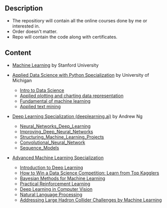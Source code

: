 ## Description

 - The repositiory will contain all the online courses done by me or interested in. 
 - Order doesn't matter.
 - Repo will contain the code along with certificates.

## Content

 - [Machine Learning](https://github.com/gupta24789/Machine-Learning-Courses/tree/main/Machine%20Learning%20by%20Stanford%20University) by Stanford University
 
 
 - [Applied Data Science with Python Specialization](https://github.com/gupta24789/Machine-Learning-Courses/tree/main/Applied%20Data%20Science%20with%20Python%20Specialization) by University of Michigan
   - [Intro to Data Science ](https://github.com/gupta24789/Machine-Learning-Courses/tree/main/Applied%20Data%20Science%20with%20Python%20Specialization/Course-1_intro_to_data%20science_in_python)
   - [Applied plotting and charting data representation](https://github.com/gupta24789/Machine-Learning-Courses/tree/main/Applied%20Data%20Science%20with%20Python%20Specialization/Course-2_Applied_Plotting_Charting_And_Data_Representation_in_Python)
   - [Fundamental of machine learning](https://github.com/gupta24789/Machine-Learning-Courses/tree/main/Applied%20Data%20Science%20with%20Python%20Specialization/Course-3_Fundamentals_of_Machine_Learning_in_Python)
   - [Applied text mining](https://github.com/gupta24789/Machine-Learning-Courses/tree/main/Applied%20Data%20Science%20with%20Python%20Specialization/Course-4_Applied_Text_Mining_in_%20Python)
   
   
 - [Deep Learning Specialization (deeplearning.ai)](https://github.com/gupta24789/Machine-Learning-Courses/tree/main/Deep%20Learning%20Specialization%20(deeplearning.ai)%20by%20AndrewNg) by Andrew Ng
     - [Neural_Networks_Deep_Learning](https://github.com/gupta24789/Machine-Learning-Courses/tree/main/Deep%20Learning%20Specialization%20(deeplearning.ai)%20by%20AndrewNg/Course-1_Neural_Networks_Deep_Learning(dl.ai))
     - [Improving_Deep_Neural_Networks](https://github.com/gupta24789/Machine-Learning-Courses/tree/main/Deep%20Learning%20Specialization%20(deeplearning.ai)%20by%20AndrewNg/Course-2_Improving_Deep_Neural_Networks(dl.ai))
     - [Structuring_Machine_Learning_Projects](https://github.com/gupta24789/Machine-Learning-Courses/tree/main/Deep%20Learning%20Specialization%20(deeplearning.ai)%20by%20AndrewNg/Course-3_Structuring_Machine_Learning_Projects(dl.ai))
     - [Convolutional_Neural_Network](https://github.com/gupta24789/Machine-Learning-Courses/tree/main/Deep%20Learning%20Specialization%20(deeplearning.ai)%20by%20AndrewNg/Course-4_Convolutional_Neural_Network(dl.ai))
     - [Sequence_Models](https://github.com/gupta24789/Machine-Learning-Courses/tree/main/Deep%20Learning%20Specialization%20(deeplearning.ai)%20by%20AndrewNg/Course-5_Sequence_Models(deeplearning.ai))

- [Advanced Machine Learning Specialization]()
  - [Introduction to Deep Learning]()
  - [How to Win a Data Science Competition: Learn from Top Kagglers]()
  - [Bayesian Methods for Machine Learning]()
  - [Practical Reinforcement Learning]()
  - [Deep Learning in Computer Vision]()
  - [Natural Language Processing]()
  - [Addressing Large Hadron Collider Challenges by Machine Learning]()  
  
  

